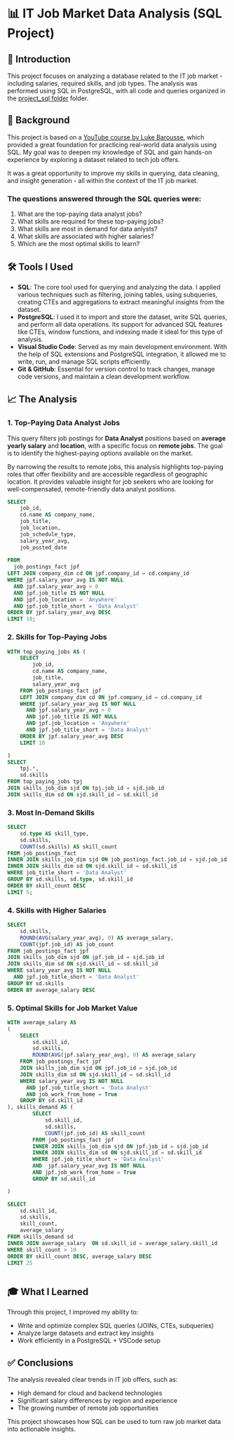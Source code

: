 # 📊 IT Job Market Data Analysis (SQL Project)

## 📁 Introduction  
This project focuses on analyzing a database related to the IT job market - including salaries, required skills, and job types. 
The analysis was performed using SQL in PostgreSQL, with all code and queries organized in the [project_sql folder](/project_sql) folder.

## 🧠 Background  
This project is based on a [YouTube course by Luke Barousse](https://www.youtube.com/watch?v=7mz73uXD9DA&t=822s), which provided a great foundation for practicing real-world data analysis using SQL. My goal was to deepen my knowledge of SQL and gain hands-on experience by exploring a dataset related to tech job offers.  

It was a great opportunity to improve my skills in querying, data cleaning, and insight generation - all within the context of the IT job market.

### The questions answered through the SQL queries were:
1. What are the top-paying data analyst jobs?
2. What skills are required for these top-paying jobs?
3. What skills are most in demand for data anlysts?
4. What skills are associated with higher salaries?
5. Which are the most optimal skills to learn?

## 🛠️ Tools I Used  
- **SQL**: The core tool used for querying and analyzing the data.
I applied various techniques such as filtering, joining tables, using subqueries, creating CTEs and aggregations to extract meaningful insights from the dataset.
- **PostgreSQL**: I used it to import and store the dataset, write SQL queries, and perform all data operations.
  Its support for advanced SQL features like CTEs, window functions, and indexing made it ideal for this type of analysis.
- **Visual Studio Code**: Served as my main development environment. With the help of SQL extensions and PostgreSQL integration, it allowed me to write, run, and manage SQL scripts efficiently.
- **Git & GitHub**: Essential for version control to track changes, manage code versions, and maintain a clean development workflow.


## 📈 The Analysis  

### 1. Top-Paying Data Analyst Jobs

This query filters job postings for **Data Analyst** positions based on **average yearly salary** and **location**, with a specific focus on **remote jobs**. The goal is to identify the highest-paying options available on the market.

By narrowing the results to remote jobs, this analysis highlights top-paying roles that offer flexibility and are accessible regardless of geographic location. It provides valuable insight for job seekers who are looking for well-compensated, remote-friendly data analyst positions.
```sql
SELECT 
    job_id,
    cd.name AS company_name,
    job_title,
    job_location,
    job_schedule_type,
    salary_year_avg,
    job_posted_date
  
FROM
  job_postings_fact jpf
LEFT JOIN company_dim cd ON jpf.company_id = cd.company_id
WHERE jpf.salary_year_avg IS NOT NULL 
  AND jpf.salary_year_avg > 0
  AND jpf.job_title IS NOT NULL
  AND jpf.job_location = 'Anywhere'
  AND jpf.job_title_short = 'Data Analyst'
ORDER BY jpf.salary_year_avg DESC 
LIMIT 10;
```
### 2. Skills for Top-Paying Jobs

``` sql
WITH top_paying_jobs AS (
    SELECT 
        job_id,
        cd.name AS company_name,
        job_title,
        salary_year_avg
    FROM job_postings_fact jpf
    LEFT JOIN company_dim cd ON jpf.company_id = cd.company_id
    WHERE jpf.salary_year_avg IS NOT NULL 
      AND jpf.salary_year_avg > 0
      AND jpf.job_title IS NOT NULL
      AND jpf.job_location = 'Anywhere'
      AND jpf.job_title_short = 'Data Analyst'
    ORDER BY jpf.salary_year_avg DESC 
    LIMIT 10

)
SELECT 
    tpj.*,
    sd.skills
FROM top_paying_jobs tpj
JOIN skills_job_dim sjd ON tpj.job_id = sjd.job_id
JOIN skills_dim sd ON sjd.skill_id = sd.skill_id


```
### 3. Most In-Demand Skills

``` sql
SELECT 
    sd.type AS skill_type,
    sd.skills,
    COUNT(sd.skills) AS skill_count
FROM job_postings_fact
INNER JOIN skills_job_dim sjd ON job_postings_fact.job_id = sjd.job_id
INNER JOIN skills_dim sd ON sjd.skill_id = sd.skill_id
WHERE job_title_short = 'Data Analyst'
GROUP BY sd.skills, sd.type, sd.skill_id
ORDER BY skill_count DESC
LIMIT 5;
```
### 4. Skills with Higher Salaries

``` sql
SELECT
    sd.skills,
    ROUND(AVG(salary_year_avg), 0) AS average_salary,
    COUNT(jpf.job_id) AS job_count
FROM job_postings_fact jpf
JOIN skills_job_dim sjd ON jpf.job_id = sjd.job_id
JOIN skills_dim sd ON sjd.skill_id = sd.skill_id
WHERE salary_year_avg IS NOT NULL
  AND jpf.job_title_short = 'Data Analyst'
GROUP BY sd.skills
ORDER BY average_salary DESC
```
### 5. Optimal Skills for Job Market Value

``` sql
WITH average_salary AS 
(
    SELECT 
        sd.skill_id,
        sd.skills,
        ROUND(AVG(jpf.salary_year_avg), 0) AS average_salary
    FROM job_postings_fact jpf
    JOIN skills_job_dim sjd ON jpf.job_id = sjd.job_id
    JOIN skills_dim sd ON sjd.skill_id = sd.skill_id
    WHERE salary_year_avg IS NOT NULL
      AND jpf.job_title_short = 'Data Analyst'
      AND job_work_from_home = True
    GROUP BY sd.skill_id
), skills_demand AS (
        SELECT 
            sd.skill_id,
            sd.skills,
            COUNT(jpf.job_id) AS skill_count
        FROM job_postings_fact jpf
        INNER JOIN skills_job_dim sjd ON jpf.job_id = sjd.job_id
        INNER JOIN skills_dim sd ON sjd.skill_id = sd.skill_id
        WHERE jpf.job_title_short = 'Data Analyst'
        AND  jpf.salary_year_avg IS NOT NULL
        AND jpf.job_work_from_home = True
        GROUP BY sd.skill_id

)

SELECT 
    sd.skill_id,
    sd.skills,
    skill_count,
    average_salary
FROM skills_demand sd
INNER JOIN average_salary  ON sd.skill_id = average_salary.skill_id
WHERE skill_count > 10
ORDER BY skill_count DESC, average_salary DESC
LIMIT 25



```


## 🎓 What I Learned  
Through this project, I improved my ability to:
- Write and optimize complex SQL queries (JOINs, CTEs, subqueries)  
- Analyze large datasets and extract key insights  
- Work efficiently in a PostgreSQL + VSCode setup  

## ✅ Conclusions  
The analysis revealed clear trends in IT job offers, such as:
- High demand for cloud and backend technologies  
- Significant salary differences by region and experience  
- The growing number of remote job opportunities  

This project showcases how SQL can be used to turn raw job market data into actionable insights.
